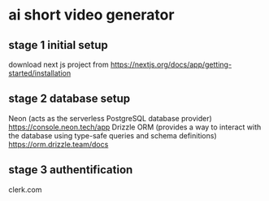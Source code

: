 # ai short video generator

## stage 1 initial setup
download next js project from https://nextjs.org/docs/app/getting-started/installation

## stage 2 database setup
Neon (acts as the serverless PostgreSQL database provider) https://console.neon.tech/app
Drizzle ORM (provides a way to interact with the database using type-safe queries and schema definitions) https://orm.drizzle.team/docs

## stage 3 authentification
clerk.com